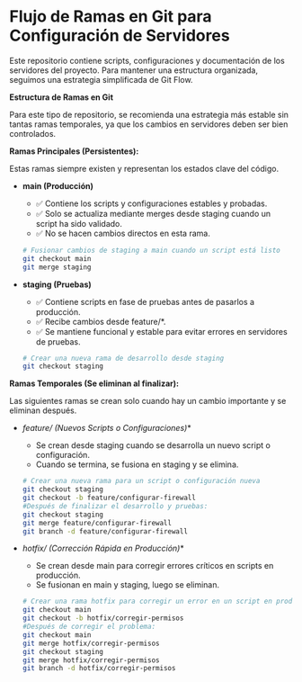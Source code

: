 # Flujo de Ramas en Git para Configuración de Servidores

Este repositorio contiene scripts, configuraciones y documentación de los servidores del proyecto. Para mantener una estructura organizada, seguimos una estrategia simplificada de Git Flow.

 **Estructura de Ramas en Git**

Para este tipo de repositorio, se recomienda una estrategia más estable sin tantas ramas temporales, ya que los cambios en servidores deben ser bien controlados.

 **Ramas Principales (Persistentes):**

Estas ramas siempre existen y representan los estados clave del código.

* **main (Producción)**
    * ✅ Contiene los scripts y configuraciones estables y probadas.
    * ✅ Solo se actualiza mediante merges desde staging cuando un script ha sido validado.
    * ✅ No se hacen cambios directos en esta rama.

    ```bash
    # Fusionar cambios de staging a main cuando un script está listo
    git checkout main
    git merge staging
    ```

* **staging (Pruebas)**
    * ✅ Contiene scripts en fase de pruebas antes de pasarlos a producción.
    * ✅ Recibe cambios desde feature/*.
    * ✅ Se mantiene funcional y estable para evitar errores en servidores de pruebas.

    ```bash
    # Crear una nueva rama de desarrollo desde staging
    git checkout staging
    ```

 **Ramas Temporales (Se eliminan al finalizar):**

Las siguientes ramas se crean solo cuando hay un cambio importante y se eliminan después.

* **feature/* (Nuevos Scripts o Configuraciones)**
    * Se crean desde staging cuando se desarrolla un nuevo script o configuración.
    * Cuando se termina, se fusiona en staging y se elimina.

    ```bash
    # Crear una nueva rama para un script o configuración nueva
    git checkout staging
    git checkout -b feature/configurar-firewall
    #Después de finalizar el desarrollo y pruebas:
    git checkout staging
    git merge feature/configurar-firewall
    git branch -d feature/configurar-firewall
    ```

* **hotfix/* (Corrección Rápida en Producción)**
    * Se crean desde main para corregir errores críticos en scripts en producción.
    * Se fusionan en main y staging, luego se eliminan.

    ```bash
    # Crear una rama hotfix para corregir un error en un script en producción
    git checkout main
    git checkout -b hotfix/corregir-permisos
    #Después de corregir el problema:
    git checkout main
    git merge hotfix/corregir-permisos
    git checkout staging
    git merge hotfix/corregir-permisos
    git branch -d hotfix/corregir-permisos
    ```
